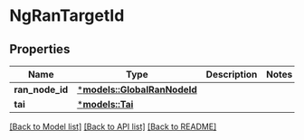 # NgRanTargetId

## Properties
Name | Type | Description | Notes
------------ | ------------- | ------------- | -------------
**ran_node_id** | [***models::GlobalRanNodeId**](GlobalRanNodeId.md) |  | 
**tai** | [***models::Tai**](Tai.md) |  | 

[[Back to Model list]](../README.md#documentation-for-models) [[Back to API list]](../README.md#documentation-for-api-endpoints) [[Back to README]](../README.md)


